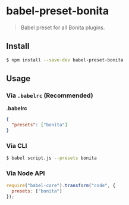 # babel-preset-bonita

> Babel preset for all Bonita plugins.

## Install

```sh
$ npm install --save-dev babel-preset-bonita
```

## Usage

### Via `.babelrc` (Recommended)

**.babelrc**

```json
{
  "presets": ["bonita"]
}
```

### Via CLI

```sh
$ babel script.js --presets bonita 
```

### Via Node API

```javascript
require("babel-core").transform("code", {
  presets: ["bonita"]
});
```
